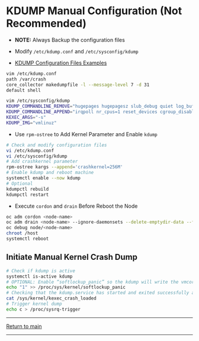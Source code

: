 # KDUMP Manual Configuration (Not Recommended)

- **NOTE:** Always Backup the configuration files

- Modify `/etc/kdump.conf` and `/etc/sysconfig/kdump`

- [KDUMP Configuration Files Examples](../examples/kdump-conf-files/)

```bash
vim /etc/kdump.conf
path /var/crash
core_collector makedumpfile -l --message-level 7 -d 31
default shell
```

```bash
vim /etc/sysconfig/kdump
KDUMP_COMMANDLINE_REMOVE="hugepages hugepagesz slub_debug quiet log_buf_len swiotlb"
KDUMP_COMMANDLINE_APPEND="irqpoll nr_cpus=1 reset_devices cgroup_disable=memory mce=off numa=off udev.children-max=2 panic=10 rootflags=nofail acpi_no_memhotplug transparent_hugepage=never nokaslr novmcoredd hest_disable rd.net.timeout.carrier=30"
KEXEC_ARGS="-s"
KDUMP_IMG="vmlinuz"
```

- Use `rpm-ostree` to Add Kernel Parameter and Enable `kdump`

```bash
# Check and modify configuration files
vi /etc/kdump.conf
vi /etc/sysconfig/kdump
# Add crashkernel parameter
rpm-ostree kargs --append='crashkernel=256M'
# Enable kdump and reboot machine
systemctl enable --now kdump
# Optional
kdumpctl rebuild
kdumpctl restart
```

- Execute `cordon` and `drain` Before Reboot the Node

```bash
oc adm cordon <node-name>
oc adm drain <node-name> --ignore-daemonsets --delete-emptydir-data --force
oc debug node/<node-name>
chroot /host
systemctl reboot
```

## Initiate Manual Kernel Crash Dump

```bash
# Check if kdump is active
systemctl is-active kdump
# OPTIONAL: Enable “softlockup_panic” so the kdump will write the vmcore file before the system restarts in case of a crash 
echo "1" >> /proc/sys/kernel/softlockup_panic
# Checking that the kdump.service has started and exited successfully and prints 1
cat /sys/kernel/kexec_crash_loaded
# Trigger kernel dump
echo c > /proc/sysrq-trigger
```

---

[Return to main](../README.md)

---
